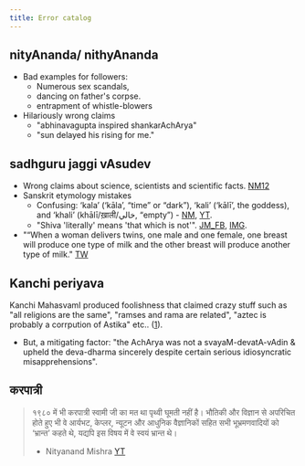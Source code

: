 ```yaml
---
title: Error catalog
---
```


## nityAnanda/ nithyAnanda
- Bad examples for followers: 
  - Numerous sex scandals, 
  - dancing on father's corpse.
  - entrapment of whistle-blowers
- Hilariously wrong claims
  - "abhinavagupta inspired shankarAchArya"
  - "sun delayed his rising for me."

## sadhguru jaggi vAsudev
- Wrong claims about science, scientists and scientific facts. [NM12](http://nirmukta.com/2012/07/26/jaggi-vasudev-doesnt-understand-science-or-the-nature-of-the-universe/)
- Sanskrit etymology mistakes
  - Confusing: ‘kala’ (‘kāla’, “time” or “dark”), ‘kali’ (‘kālī’, the goddess), and ‘khali’ (khālī/ख़ाली/خالي, “empty”) - [NM](https://twitter.com/MisraNityanand/status/992992709320339456), [YT](https://www.youtube.com/watch?v=qkN8gYXiXdI).
  -  "Shiva 'literally' means 'that which is not'". [JM_FB](https://www.facebook.com/jraman.mdevan/posts/1249476238420846), [IMG](https://i.imgur.com/qUfglm6.jpg).
- "“When a woman delivers twins, one male and one female, one breast will produce one type of milk and the other breast will produce another type of milk."  [TW](https://twitter.com/jonathanstea/status/1575200002091393024)


## Kanchi periyava
Kanchi MahasvamI produced foolishness that claimed crazy stuff such as "all religions are the same", "ramses and rama are related", "aztec is probably a corrpution of Astika" etc.. ([1](http://www.kamakoti.org/kamakoti/articles/Jagadguru%20Divya%20Chareitram%20Hindu%20Culture%20from%20Egypt%20to%20Java%20English.html)).
  - But, a mitigating factor: "the AchArya was not a svayaM-devatA-vAdin & upheld the deva-dharma sincerely despite certain serious idiosyncratic misapprehensions".

## करपात्री
> १९८० में भी करपात्री स्वामी जी का मत था पृथ्वी घूमती नहीं है। भौतिकी और विज्ञान से अपरिचित होते हुए भी वे आर्यभट, केप्लर, न्यूटन और आधुनिक वैज्ञानिकों सहित सभी भूभ्रमणवादियों को ‘भ्रान्त’ कहते थे, यद्यपि इस विषय में वे स्वयं भ्रान्त थे।  
> - Nityanand Mishra [YT](https://www.youtube.com/watch?v=Y273JCDZ9HY)